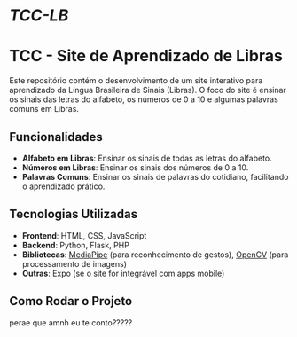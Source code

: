 # *TCC-LB*
# TCC - Site de Aprendizado de Libras

Este repositório contém o desenvolvimento de um site interativo para aprendizado da Língua Brasileira de Sinais (Libras).
O foco do site é ensinar os sinais das letras do alfabeto, os números de 0 a 10 e algumas palavras comuns em Libras.

## Funcionalidades

- **Alfabeto em Libras**: Ensinar os sinais de todas as letras do alfabeto.
- **Números em Libras**: Ensinar os sinais dos números de 0 a 10.
- **Palavras Comuns**: Ensinar os sinais de palavras do cotidiano, facilitando o aprendizado prático.

## Tecnologias Utilizadas

- **Frontend**: HTML, CSS, JavaScript
- **Backend**: Python, Flask, PHP
- **Bibliotecas**: [MediaPipe](https://google.github.io/mediapipe/) (para reconhecimento de gestos), [OpenCV](https://opencv.org/) (para processamento de imagens)
- **Outras**: Expo (se o site for integrável com apps mobile)

## Como Rodar o Projeto

perae que amnh eu te conto?????
